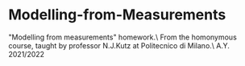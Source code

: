 # Modelling-from-Measurements

"Modelling from measurements" homework.\\
From the homonymous course, taught by professor N.J.Kutz at Politecnico di Milano.\\
A.Y. 2021/2022


